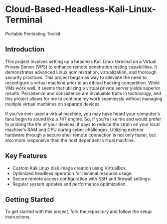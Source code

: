 # Cloud-Based-Headless-Kali-Linux-Terminal
Portable Pentesting Toolkit

## Introduction
This project involves setting up a headless Kali Linux terminal on a Virtual Private Server (VPS) to enhance remote penetration testing capabilities. It demonstrates advanced Linux administration, virtualization, and thorough security practices. This project began as way to alleviate the need to reconfigure a virtual machine prior to an ethical hacking competition. While VMs work well, it seems that utilizing a virtual private server yields superior results. Persistence and consistence are invaluable traits in technology, and this project allows for me to continue my work seamlessly without managing multiple virtual machines on separate devices. 

If you've ever used a virtual machine, you may have heard your computer's fans begin to sound like a 747 engine. So, if you're like me and would prefer to prolong the life of your devices, it pays to reduce the strain on your local machine's RAM and CPU during cyber challenges. Utilizing exterior hardware through a secure shell remote connection is not only faster, but also more responsive than the host dependent virtual machine.


## Key Features
- Custom Kali Linux disk image creation using VirtualBox.
- Optimized headless operation for minimal resource usage.
- Secure remote access configuration with SSH and firewall settings.
- Regular system updates and performance optimization.

## Getting Started
To get started with this project, fork the repository and follow the setup instructions.
